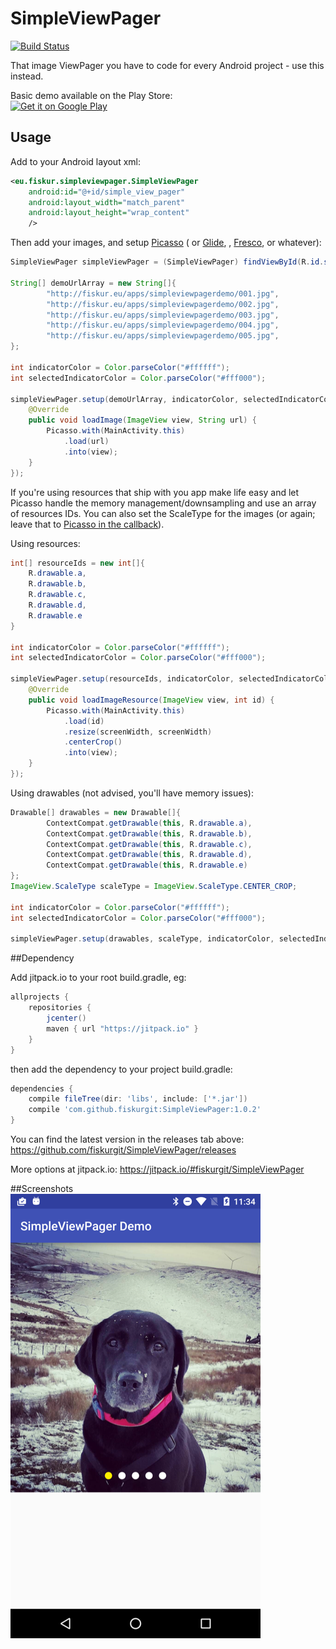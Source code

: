 # SimpleViewPager
[![Build Status](https://travis-ci.org/fiskurgit/SimpleViewPager.svg?branch=master)](https://travis-ci.org/fiskurgit/SimpleViewPager)

That image ViewPager you have to code for every Android project - use this instead.

Basic demo available on the Play Store:  
<a href="https://play.google.com/store/apps/details?id=eu.fiskur.simpleviewpagerdemo&utm_source=global_co&utm_medium=prtnr&utm_content=Mar2515&utm_campaign=PartBadge&pcampaignid=MKT-Other-global-all-co-prtnr-py-PartBadge-Mar2515-1"><img alt="Get it on Google Play" src="https://play.google.com/intl/en_us/badges/images/generic/en-play-badge.png" width=175 /></a>

## Usage

Add to your Android layout xml:
```xml
<eu.fiskur.simpleviewpager.SimpleViewPager
    android:id="@+id/simple_view_pager"
    android:layout_width="match_parent"
    android:layout_height="wrap_content"
    />
```

Then add your images, and setup [Picasso](http://square.github.io/picasso/) ( or [Glide](https://github.com/bumptech/glide), , [Fresco](https://github.com/facebook/fresco), or whatever):
```java
SimpleViewPager simpleViewPager = (SimpleViewPager) findViewById(R.id.simple_view_pager);

String[] demoUrlArray = new String[]{
        "http://fiskur.eu/apps/simpleviewpagerdemo/001.jpg",
        "http://fiskur.eu/apps/simpleviewpagerdemo/002.jpg",
        "http://fiskur.eu/apps/simpleviewpagerdemo/003.jpg",
        "http://fiskur.eu/apps/simpleviewpagerdemo/004.jpg",
        "http://fiskur.eu/apps/simpleviewpagerdemo/005.jpg",
};

int indicatorColor = Color.parseColor("#ffffff");
int selectedIndicatorColor = Color.parseColor("#fff000");

simpleViewPager.setup(demoUrlArray, indicatorColor, selectedIndicatorColor, new ImageLoader() {
    @Override
    public void loadImage(ImageView view, String url) {
        Picasso.with(MainActivity.this)
            .load(url)
            .into(view);
    }
});
```

If you're using resources that ship with you app make life easy and let Picasso handle the memory management/downsampling and use an array of resources IDs. You can also set the ScaleType for the images (or again; leave that to [Picasso in the callback](http://square.github.io/picasso/#features)).  
  
Using resources:
```java
int[] resourceIds = new int[]{
    R.drawable.a,
    R.drawable.b,
    R.drawable.c,
    R.drawable.d,
    R.drawable.e
}

int indicatorColor = Color.parseColor("#ffffff");
int selectedIndicatorColor = Color.parseColor("#fff000");

simpleViewPager.setup(resourceIds, indicatorColor, selectedIndicatorColor, new ImageResourceLoader() {
    @Override
    public void loadImageResource(ImageView view, int id) {
        Picasso.with(MainActivity.this)
            .load(id)
            .resize(screenWidth, screenWidth)
            .centerCrop()
            .into(view);
    }
});
```

Using drawables (not advised, you'll have memory issues):
```java
Drawable[] drawables = new Drawable[]{
        ContextCompat.getDrawable(this, R.drawable.a),
        ContextCompat.getDrawable(this, R.drawable.b),
        ContextCompat.getDrawable(this, R.drawable.c),
        ContextCompat.getDrawable(this, R.drawable.d),
        ContextCompat.getDrawable(this, R.drawable.e)
};
ImageView.ScaleType scaleType = ImageView.ScaleType.CENTER_CROP;

int indicatorColor = Color.parseColor("#ffffff");
int selectedIndicatorColor = Color.parseColor("#fff000");

simpleViewPager.setup(drawables, scaleType, indicatorColor, selectedIndicatorColor);
```

##Dependency

Add jitpack.io to your root build.gradle, eg:

```groovy
allprojects {
    repositories {
        jcenter()
        maven { url "https://jitpack.io" }
    }
}
```

then add the dependency to your project build.gradle:

```groovy
dependencies {
    compile fileTree(dir: 'libs', include: ['*.jar'])
    compile 'com.github.fiskurgit:SimpleViewPager:1.0.2'
}
```
You can find the latest version in the releases tab above: https://github.com/fiskurgit/SimpleViewPager/releases

More options at jitpack.io: https://jitpack.io/#fiskurgit/SimpleViewPager

##Screenshots
![SimpleViewPager](images/example_image1.png)
